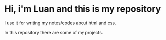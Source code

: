 # Hi, i'm Luan and this is my repository

I use it for writing my notes/codes about html and css.

In this repository there are some of my projects.